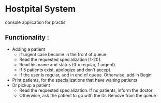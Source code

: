 # Hostpital System
console application for practis
## Functionality :
* Adding a patient
    * if urgent case become in the front of queue
    * Read the requested specialization [1-20].
    * Read his name and status (0 = regular, 1 urgent)
    * If 5 patients exist, apologize and don’t accept.
    * If the user is regular, add in end of queue. Otherwise, add in Begin
*  Print patients, for the specializations that have waiting patients
* Dr pickup a patient
    * Read the requested specialization. If no patients, inform the doctor
    * Otherwise, ask the patient to go with the Dr. Remove from the queue
